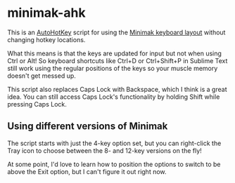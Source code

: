 # minimak-ahk

This is an [AutoHotKey](https://www.autohotkey.com/) script for using the [Minimak keyboard layout](http://www.minimak.org/) without changing hotkey locations.

What this means is that the keys are updated for input but not when using Ctrl or Alt! So keyboard shortcuts like Ctrl+D or Ctrl+Shift+P in Sublime Text still work using the regular positions of the keys so your muscle memory doesn't get messed up.

This script also replaces Caps Lock with Backspace, which I think is a great idea. You can still access Caps Lock's functionality by holding Shift while pressing Caps Lock.

## Using different versions of Minimak

The script starts with just the 4-key option set, but you can right-click the Tray icon to choose between the 8- and 12-key versions on the fly!

At some point, I'd love to learn how to position the options to switch to be above the Exit option, but I can't figure it out right now.
